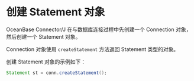 # 创建 Statement 对象 

OceanBase Connector/J 在与数据库连接过程中先创建一个 Connection 对象，然后创建一个 Statement 对象。

Connection 对象使用 `createStatement` 方法返回 Statement 类型的对象。

创建 Statement 对象的示例如下：

```java
Statement st = conn.createStatement();
```


